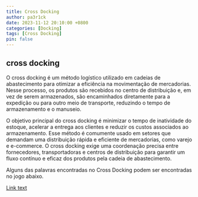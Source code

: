 ```yaml
---
title: Cross Docking
author: pa3r1ck
date: 2023-11-12 20:10:00 +0800
categories: [Docking]
tags: [Cross Docking]
pin: false
---
```


## cross docking


O cross docking é um método logístico utilizado em cadeias de abastecimento para otimizar a eficiência na movimentação de mercadorias. Nesse processo, os produtos são recebidos no centro de distribuição e, em vez de serem armazenados, são encaminhados diretamente para a expedição ou para outro meio de transporte, reduzindo o tempo de armazenamento e o manuseio.

O objetivo principal do cross docking é minimizar o tempo de inatividade do estoque, acelerar a entrega aos clientes e reduzir os custos associados ao armazenamento. Esse método é comumente usado em setores que demandam uma distribuição rápida e eficiente de mercadorias, como varejo e e-commerce. O cross docking exige uma coordenação precisa entre fornecedores, transportadoras e centros de distribuição para garantir um fluxo contínuo e eficaz dos produtos pela cadeia de abastecimento.


Alguns das palavras encontradas no Cross Docking podem ser encontradas no jogo abaixo.


[Link text](https://wordwall.net/pt/resource/63914068)



